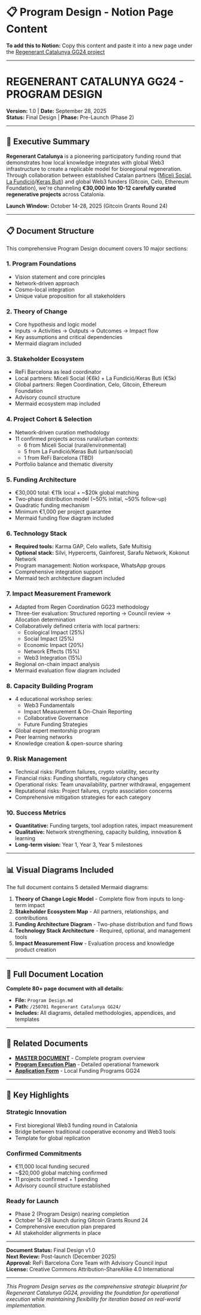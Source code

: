 # 📋 Program Design - Notion Page Content

**To add this to Notion:** Copy this content and paste it into a new page under the [Regenerant Catalunya GG24 project](https://www.notion.so/21c6ed0845cb805088e6c743b4ed53dc)

---

# REGENERANT CATALUNYA GG24 - PROGRAM DESIGN

**Version:** 1.0 | **Date:** September 28, 2025  
**Status:** Final Design | **Phase:** Pre-Launch (Phase 2)

---

## 🎯 Executive Summary

**Regenerant Catalunya** is a pioneering participatory funding round that demonstrates how local knowledge integrates with global Web3 infrastructure to create a replicable model for bioregional regeneration. Through collaboration between established Catalan partners ([Miceli Social](https://miceli.social/), [La Fundició](https://lafundicio.net/)/[Keras Buti](https://kerasbuti.org/)) and global Web3 funders (Gitcoin, Celo, Ethereum Foundation), we're channeling **€30,000 into 10-12 carefully curated regenerative projects** across Catalonia.

**Launch Window:** October 14-28, 2025 (Gitcoin Grants Round 24)

---

## 📋 Document Structure

This comprehensive Program Design document covers 10 major sections:

### 1. Program Foundations
- Vision statement and core principles
- Network-driven approach
- Cosmo-local integration
- Unique value proposition for all stakeholders

### 2. Theory of Change
- Core hypothesis and logic model
- Inputs → Activities → Outputs → Outcomes → Impact flow
- Key assumptions and critical dependencies
- Mermaid diagram included

### 3. Stakeholder Ecosystem  
- ReFi Barcelona as lead coordinator
- Local partners: Miceli Social (€6k) + La Fundició/Keras Buti (€5k)
- Global partners: Regen Coordination, Celo, Gitcoin, Ethereum Foundation
- Advisory council structure
- Mermaid ecosystem map included

### 4. Project Cohort & Selection
- Network-driven curation methodology
- 11 confirmed projects across rural/urban contexts:
  - 6 from Miceli Social (rural/environmental)
  - 5 from La Fundició/Keras Buti (urban/social)
  - 1 from ReFi Barcelona (TBD)
- Portfolio balance and thematic diversity

### 5. Funding Architecture
- €30,000 total: €11k local + ~$20k global matching
- Two-phase distribution model (~50% initial, ~50% follow-up)
- Quadratic funding mechanism
- Minimum €1,000 per project guarantee
- Mermaid funding flow diagram included

### 6. Technology Stack
- **Required tools:** Karma GAP, Celo wallets, Safe Multisig
- **Optional stack:** Silvi, Hypercerts, Gainforest, Sarafu Network, Kokonut Network
- Program management: Notion workspace, WhatsApp groups
- Comprehensive integration support
- Mermaid tech architecture diagram included

### 7. Impact Measurement Framework
- Adapted from Regen Coordination GG23 methodology
- Three-tier evaluation: Structured reporting → Council review → Allocation determination
- Collaboratively defined criteria with local partners:
  - Ecological Impact (25%)
  - Social Impact (25%)
  - Economic Impact (20%)
  - Network Effects (15%)
  - Web3 Integration (15%)
- Regional on-chain impact analysis
- Mermaid evaluation flow diagram included

### 8. Capacity Building Program
- 4 educational workshop series:
  - Web3 Fundamentals
  - Impact Measurement & On-Chain Reporting
  - Collaborative Governance
  - Future Funding Strategies
- Global expert mentorship program
- Peer learning networks
- Knowledge creation & open-source sharing

### 9. Risk Management
- Technical risks: Platform failures, crypto volatility, security
- Financial risks: Funding shortfalls, regulatory changes
- Operational risks: Team unavailability, partner withdrawal, engagement
- Reputational risks: Project failures, crypto association concerns
- Comprehensive mitigation strategies for each category

### 10. Success Metrics
- **Quantitative:** Funding targets, tool adoption rates, impact measurement
- **Qualitative:** Network strengthening, capacity building, innovation & learning
- **Long-term vision:** Year 1, Year 3, Year 5 milestones

---

## 📊 Visual Diagrams Included

The full document contains 5 detailed Mermaid diagrams:

1. **Theory of Change Logic Model** - Complete flow from inputs to long-term impact
2. **Stakeholder Ecosystem Map** - All partners, relationships, and contributions
3. **Funding Architecture Diagram** - Two-phase distribution and fund flows
4. **Technology Stack Architecture** - Required, optional, and management tools
5. **Impact Measurement Flow** - Evaluation process and knowledge product creation

---

## 📁 Full Document Location

**Complete 80+ page document with all details:**
- **File:** `Program Design.md`
- **Path:** `/250701 Regenerant Catalunya GG24/`
- **Includes:** All diagrams, detailed methodologies, appendices, and templates

---

## 🔗 Related Documents

- **[MASTER DOCUMENT](https://www.notion.so/26c6ed0845cb80a29615cc480f969597)** - Complete program overview
- **[Program Execution Plan](#)** - Detailed operational framework
- **[Application Form](https://www.notion.so/26b6ed0845cb8059ad40de78fb40108d)** - Local Funding Programs GG24

---

## 📝 Key Highlights

### Strategic Innovation
- First bioregional Web3 funding round in Catalonia
- Bridge between traditional cooperative economy and Web3 tools
- Template for global replication

### Confirmed Commitments
- €11,000 local funding secured
- ~$20,000 global matching confirmed
- 11 projects confirmed + 1 pending
- Advisory council structure established

### Ready for Launch
- Phase 2 (Program Design) nearing completion
- October 14-28 launch during Gitcoin Grants Round 24
- Comprehensive execution plan prepared
- All stakeholder alignments in place

---

**Document Status:** Final Design v1.0  
**Next Review:** Post-launch (December 2025)  
**Approval:** ReFi Barcelona Core Team with Advisory Council input  
**License:** Creative Commons Attribution-ShareAlike 4.0 International

---

*This Program Design serves as the comprehensive strategic blueprint for Regenerant Catalunya GG24, providing the foundation for operational execution while maintaining flexibility for iteration based on real-world implementation.*



